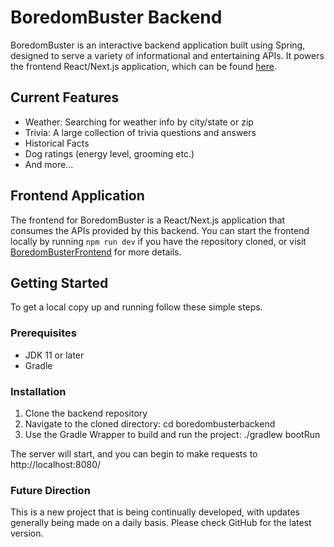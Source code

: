 # BoredomBuster Backend

BoredomBuster is an interactive backend application built using Spring, designed to serve a variety of informational and entertaining APIs. 
It powers the frontend React/Next.js application, which can be found [here](https://github.com/adam-knight1/boredombusterfrontend).

## Current Features

- Weather: Searching for weather info by city/state or zip
- Trivia: A large collection of trivia questions and answers
- Historical Facts
- Dog ratings (energy level, grooming etc.)
- And more...

## Frontend Application

The frontend for BoredomBuster is a React/Next.js application that consumes the APIs provided by this backend. 
You can start the frontend locally by running `npm run dev` if you have the repository cloned, or visit [BoredomBusterFrontend](https://github.com/adam-knight1/boredombusterfrontend) for more details.

## Getting Started

To get a local copy up and running follow these simple steps.

### Prerequisites

- JDK 11 or later
- Gradle

### Installation

1. Clone the backend repository
2. Navigate to the cloned directory: cd boredombusterbackend
4. Use the Gradle Wrapper to build and run the project: ./gradlew bootRun

The server will start, and you can begin to make requests to http://localhost:8080/

### Future Direction

This is a new project that is being continually developed, with updates generally being made on a daily basis.
Please check GitHub for the latest version.


